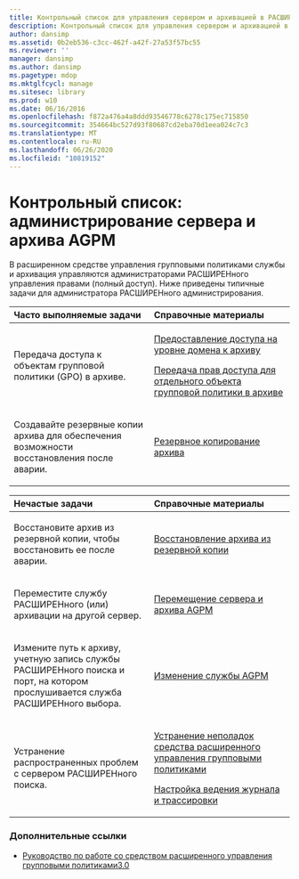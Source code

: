 ```yaml
---
title: Контрольный список для управления сервером и архивацией в РАСШИРЕНном
description: Контрольный список для управления сервером и архивацией в РАСШИРЕНном
author: dansimp
ms.assetid: 0b2eb536-c3cc-462f-a42f-27a53f57bc55
ms.reviewer: ''
manager: dansimp
ms.author: dansimp
ms.pagetype: mdop
ms.mktglfcycl: manage
ms.sitesec: library
ms.prod: w10
ms.date: 06/16/2016
ms.openlocfilehash: f872a476a4a8ddd93546778c6278c175ec715850
ms.sourcegitcommit: 354664bc527d93f80687cd2eba70d1eea024c7c3
ms.translationtype: MT
ms.contentlocale: ru-RU
ms.lasthandoff: 06/26/2020
ms.locfileid: "10819152"
---
```

# Контрольный список: администрирование сервера и архива AGPM


В расширенном средстве управления групповыми политиками службы и архивация управляются администраторами РАСШИРЕНного управления правами (полный доступ). Ниже приведены типичные задачи для администратора РАСШИРЕНного администрирования.

<table>
<colgroup>
<col width="50%" />
<col width="50%" />
</colgroup>
<thead>
<tr class="header">
<th align="left">Часто выполняемые задачи</th>
<th align="left">Справочные материалы</th>
</tr>
</thead>
<tbody>
<tr class="odd">
<td align="left"><p>Передача доступа к объектам групповой политики (GPO) в архиве.</p></td>
<td align="left"><p><a href="delegate-domain-level-access-to-the-archive-agpm30ops.md" data-raw-source="[Delegate Domain-Level Access to the Archive](delegate-domain-level-access-to-the-archive-agpm30ops.md)">Предоставление доступа на уровне домена к архиву</a></p>
<p><a href="delegate-access-to-an-individual-gpo-in-the-archive-agpm30ops.md" data-raw-source="[Delegate Access to an Individual GPO in the Archive](delegate-access-to-an-individual-gpo-in-the-archive-agpm30ops.md)">Передача прав доступа для отдельного объекта групповой политики в архиве</a></p></td>
</tr>
<tr class="even">
<td align="left"><p>Создавайте резервные копии архива для обеспечения возможности восстановления после аварии.</p></td>
<td align="left"><p><a href="back-up-the-archive.md" data-raw-source="[Back Up the Archive](back-up-the-archive.md)">Резервное копирование архива</a></p></td>
</tr>
</tbody>
</table>

 

<table>
<colgroup>
<col width="50%" />
<col width="50%" />
</colgroup>
<thead>
<tr class="header">
<th align="left">Нечастые задачи</th>
<th align="left">Справочные материалы</th>
</tr>
</thead>
<tbody>
<tr class="odd">
<td align="left"><p>Восстановите архив из резервной копии, чтобы восстановить ее после аварии.</p></td>
<td align="left"><p><a href="restore-the-archive-from-a-backup.md" data-raw-source="[Restore the Archive from a Backup](restore-the-archive-from-a-backup.md)">Восстановление архива из резервной копии</a></p></td>
</tr>
<tr class="even">
<td align="left"><p>Переместите службу РАСШИРЕНного (или) архивации на другой сервер.</p></td>
<td align="left"><p><a href="move-the-agpm-server-and-the-archive.md" data-raw-source="[Move the AGPM Server and the Archive](move-the-agpm-server-and-the-archive.md)">Перемещение сервера и архива AGPM</a></p></td>
</tr>
<tr class="odd">
<td align="left"><p>Измените путь к архиву, учетную запись службы РАСШИРЕНного поиска и порт, на котором прослушивается служба РАСШИРЕНного выбора.</p></td>
<td align="left"><p><a href="modify-the-agpm-service-agpm30ops.md" data-raw-source="[Modify the AGPM Service](modify-the-agpm-service-agpm30ops.md)">Изменение службы AGPM</a></p></td>
</tr>
<tr class="even">
<td align="left"><p>Устранение распространенных проблем с сервером РАСШИРЕНного поиска.</p></td>
<td align="left"><p><a href="troubleshooting-advanced-group-policy-management-agpm30ops.md" data-raw-source="[Troubleshooting Advanced Group Policy Management](troubleshooting-advanced-group-policy-management-agpm30ops.md)">Устранение неполадок средства расширенного управления групповыми политиками</a></p>
<p><a href="configure-logging-and-tracing-agpm30ops.md" data-raw-source="[Configure Logging and Tracing](configure-logging-and-tracing-agpm30ops.md)">Настройка ведения журнала и трассировки</a></p></td>
</tr>
</tbody>
</table>

 

### Дополнительные ссылки

-   [Руководство по работе со средством расширенного управления групповыми политиками3.0](operations-guide-for-microsoft-advanced-group-policy-management-30-agpm30ops.md)

 

 






